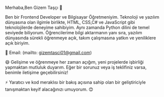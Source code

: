 Merhaba,Ben Gizem Taşçı 👋

 Ben bir Frontend Developer ve Bilgisayar Öğretmeniyim. Teknoloji ve yazılım dünyasına olan ilgimle birlikte, HTML, CSS,C# ve JavaScript gibi teknolojilerde deneyime sahibiyim. Aynı zamanda Python dilini de temel seviyede biliyorum. Öğrencilerime bilgi aktarmanın yanı sıra, yazılım dünyasında sürekli öğrenmeye açık, takım çalışmasına yatkın ve yeniliklere açık biriyim.
 
 📧 Email: (mailto: gizemtasci01@gmail.com)
 
 😄 Gelişime ve öğrenmeye her zaman açığım, yeni projelerde işbirliği yapmaktan mutluluk duyarım. Eğer bir sorunuz veya iş teklifiniz varsa, benimle iletişime geçebilirsiniz!
 
 ⚡ Yaratıcı ve kod meraklısı bir bakış açısına sahip olan bir geliştiriciyle tanışmaktan keyif alacağınızı umuyorum. 😊

